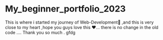 # My_beginner_portfolio_2023
This is where i started my journey of Web-Development🥺 ,and this is very close to my heart ,hope you guys love this ❤️... there is no change in the old code .... Thank you so much . 
gfdg